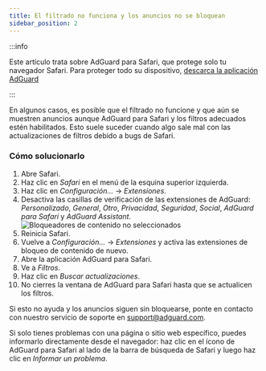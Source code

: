 ```yaml
---
title: El filtrado no funciona y los anuncios no se bloquean
sidebar_position: 2
---
```


:::info

Este artículo trata sobre AdGuard para Safari, que protege solo tu navegador Safari. Para proteger todo su dispositivo, [descarca la aplicación AdGuard](https://agrd.io/download-kb-adblock)

:::

En algunos casos, es posible que el filtrado no funcione y que aún se muestren anuncios aunque AdGuard para Safari y los filtros adecuados estén habilitados. Esto suele suceder cuando algo sale mal con las actualizaciones de filtros debido a bugs de Safari.

### Cómo solucionarlo

1. Abre Safari.
2. Haz clic en _Safari_ en el menú de la esquina superior izquierda.
3. Haz clic en _Configuración…_ → _Extensiones_.
4. Desactiva las casillas de verificación de las extensiones de AdGuard: _Personalizado_, _General_, _Otro_, _Privacidad_, _Seguridad_, _Social_, _AdGuard para Safari_ y _AdGuard Assistant_.
    ![Bloqueadores de contenido no seleccionados](https://cdn.adtidy.org/content/Kb/ad_blocker/safari/adg-safari-unchecked-cbs.png)
5. Reinicia Safari.
6. Vuelve a _Configuración..._ → _Extensiones_ y activa las extensiones de bloqueo de contenido de nuevo.
7. Abre la aplicación AdGuard para Safari.
8. Ve a _Filtros_.
9. Haz clic en _Buscar actualizaciones_.
10. No cierres la ventana de AdGuard para Safari hasta que se actualicen los filtros.

Si esto no ayuda y los anuncios siguen sin bloquearse, ponte en contacto con nuestro servicio de soporte en support@adguard.com.

Si solo tienes problemas con una página o sitio web específico, puedes informarlo directamente desde el navegador: haz clic en el ícono de AdGuard para Safari al lado de la barra de búsqueda de Safari y luego haz clic en _Informar un problema_.
